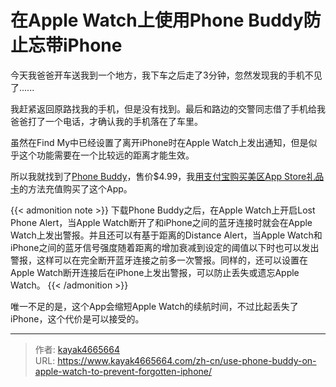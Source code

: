 # 在Apple Watch上使用Phone Buddy防止忘带iPhone

今天我爸爸开车送我到一个地方，我下车之后走了3分钟，忽然发现我的手机不见了......
<!--more-->
我赶紧返回原路找我的手机，但是没有找到。最后和路边的交警同志借了手机给我爸爸打了一个电话，才确认我的手机落在了车里。

虽然在Find My中已经设置了离开iPhone时在Apple Watch上发出通知，但是似乎这个功能需要在一个比较远的距离才能生效。

所以我就找到了[Phone Buddy](https://apps.apple.com/us/app/phone-buddy-phone-lost-alert/id1451559391)，售价$4.99，我[用支付宝购买美区App Store礼品卡](https://www.kayak4665664.com/zh-cn/buy-us-app-store-gift-cards-with-alipay/)的方法充值购买了这个App。

{{< admonition note >}}
下载Phone Buddy之后，在Apple Watch上开启Lost Phone Alert，当Apple Watch断开了和iPhone之间的蓝牙连接时就会在Apple Watch上发出警报。并且还可以有基于距离的Distance Alert，当Apple Watch和iPhone之间的蓝牙信号强度随着距离的增加衰减到设定的阈值以下时也可以发出警报，这样可以在完全断开蓝牙连接之前多一次警报。同样的，还可以设置在Apple Watch断开连接后在iPhone上发出警报，可以防止丢失或遗忘Apple Watch。
{{< /admonition >}}

唯一不足的是，这个App会缩短Apple Watch的续航时间，不过比起丢失了iPhone，这个代价是可以接受的。

---

> 作者: [kayak4665664](https://github.com/kayak4665664)  
> URL: https://www.kayak4665664.com/zh-cn/use-phone-buddy-on-apple-watch-to-prevent-forgotten-iphone/  

